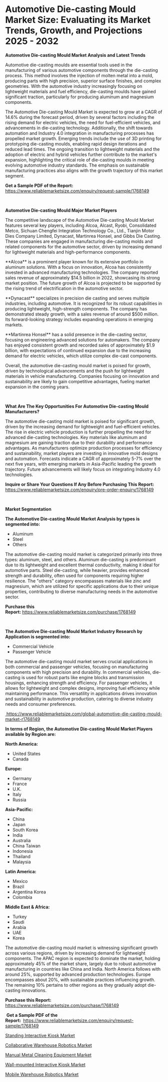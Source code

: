 <p><h1>Automotive Die-casting Mould Market Size: Evaluating its Market Trends, Growth, and Projections 2025 - 2032</h1></p><p><strong>Automotive Die-casting Mould Market Analysis and Latest Trends</strong></p>
<p><p>Automotive die-casting moulds are essential tools used in the manufacturing of various automotive components through the die-casting process. This method involves the injection of molten metal into a mold, producing parts with high precision, superior surface finishes, and complex geometries. With the automotive industry increasingly focusing on lightweight materials and fuel efficiency, die-casting moulds have gained significant traction, particularly for producing aluminum and magnesium components.</p><p>The Automotive Die-casting Mould Market is expected to grow at a CAGR of 14.6% during the forecast period, driven by several factors including the rising demand for electric vehicles, the need for fuel-efficient vehicles, and advancements in die-casting technology. Additionally, the shift towards automation and Industry 4.0 integration in manufacturing processes has propelled market growth. Emerging trends include the use of 3D printing for prototyping die-casting moulds, enabling rapid design iterations and reduced lead times. The ongoing transition to lightweight materials and the adoption of electric and hybrid vehicles further contribute to the market's expansion, highlighting the critical role of die-casting moulds in meeting evolving automotive industry standards. The emphasis on sustainable manufacturing practices also aligns with the growth trajectory of this market segment.</p></p>
<p><strong>Get a Sample PDF of the Report:&nbsp;</strong> <a href="https://www.reliablemarketsize.com/enquiry/request-sample/1768149?utm_campaign=1998&utm_medium=2&utm_source=Github&utm_content=ia&utm_term=11042025&utm_id=automotive-die-casting-mould">https://www.reliablemarketsize.com/enquiry/request-sample/1768149</a></p>
<p>&nbsp;</p>
<p><strong>Automotive Die-casting Mould Major Market Players</strong></p>
<p><p>The competitive landscape of the Automotive Die-casting Mould Market features several key players, including Alcoa, Alcast, Ryobi, Consolidated Metco, Sichuan Chengfei Integration Technology Co., Ltd., Tianjin Motor Dies Company Limited, Dynacast, Martinrea Honsel, and Gibbs Die Casting. These companies are engaged in manufacturing die-casting molds and related components for the automotive sector, driven by increasing demand for lightweight materials and high-performance components.</p><p>**Alcoa** is a prominent player known for its extensive portfolio in aluminum solutions. With a focus on innovation, Alcoa has consistently invested in advanced manufacturing technologies. The company reported sales revenue of approximately $14.5 billion in 2022, showcasing its strong market position. The future growth of Alcoa is projected to be supported by the rising trend of electrification in the automotive sector.</p><p>**Dynacast** specializes in precision die casting and serves multiple industries, including automotive. It is recognized for its robust capabilities in producing lightweight, high-strength components. The company has demonstrated steady growth, with a sales revenue of around $500 million. Its forward-looking strategy includes expanding operations in emerging markets.</p><p>**Martinrea Honsel** has a solid presence in the die-casting sector, focusing on engineering advanced solutions for automakers. The company has enjoyed consistent growth and recorded sales of approximately $1.9 billion, with expectations of continued expansion due to the increasing demand for electric vehicles, which utilize complex die-cast components.</p><p>Overall, the automotive die-casting mould market is poised for growth, driven by technological advancements and the push for lightweight materials in vehicle manufacturing. Companies focusing on innovation and sustainability are likely to gain competitive advantages, fueling market expansion in the coming years.</p></p>
<p>&nbsp;</p>
<p><strong>What Are The Key Opportunities For Automotive Die-casting Mould Manufacturers?</strong></p>
<p><p>The automotive die-casting mold market is poised for significant growth, driven by the increasing demand for lightweight and fuel-efficient vehicles. The rise in electric vehicle production is further propelling the need for advanced die-casting technologies. Key materials like aluminum and magnesium are gaining traction due to their durability and performance advantages. As manufacturers optimize production processes for efficiency and sustainability, market players are investing in innovative mold designs and automation. Forecasts indicate a CAGR of approximately 5-7% over the next five years, with emerging markets in Asia-Pacific leading the growth trajectory. Future advancements will likely focus on integrating Industry 4.0 technologies.</p></p>
<p><strong>Inquire or Share Your Questions If Any Before Purchasing This Report:</strong> <a href="https://www.reliablemarketsize.com/enquiry/pre-order-enquiry/1768149?utm_campaign=1998&utm_medium=2&utm_source=Github&utm_content=ia&utm_term=11042025&utm_id=automotive-die-casting-mould">https://www.reliablemarketsize.com/enquiry/pre-order-enquiry/1768149</a></p>
<p>&nbsp;</p>
<p><strong>Market Segmentation</strong></p>
<p><strong>The Automotive Die-casting Mould Market Analysis by types is segmented into:</strong></p>
<p><ul><li>Aluminum</li><li>Steel</li><li>Others</li></ul></p>
<p><p>The automotive die-casting mould market is categorized primarily into three types: aluminum, steel, and others. Aluminum die-casting is predominant due to its lightweight and excellent thermal conductivity, making it ideal for automotive parts. Steel die-casting, while heavier, provides enhanced strength and durability, often used for components requiring higher resilience. The "others" category encompasses materials like zinc and magnesium, which are utilized for specific applications due to their unique properties, contributing to diverse manufacturing needs in the automotive sector.</p></p>
<p><strong>Purchase this Report:&nbsp;</strong><a href="https://www.reliablemarketsize.com/purchase/1768149?utm_campaign=1998&utm_medium=2&utm_source=Github&utm_content=ia&utm_term=11042025&utm_id=automotive-die-casting-mould">https://www.reliablemarketsize.com/purchase/1768149</a></p>
<p>&nbsp;</p>
<p><strong>The Automotive Die-casting Mould Market Industry Research by Application is segmented into:</strong></p>
<p><ul><li>Commercial Vehicle</li><li>Passenger Vehicle</li></ul></p>
<p><p>The automotive die-casting mould market serves crucial applications in both commercial and passenger vehicles, focusing on manufacturing components with high precision and durability. In commercial vehicles, die-casting is used for robust parts like engine blocks and transmission housings, enhancing strength and efficiency. For passenger vehicles, it allows for lightweight and complex designs, improving fuel efficiency while maintaining performance. This versatility in applications drives innovation and sustainability in automotive production, catering to diverse industry needs and consumer preferences.</p></p>
<p><a href="https://www.reliablemarketsize.com/global-automotive-die-casting-mould-market-r1768149?utm_campaign=1998&utm_medium=2&utm_source=Github&utm_content=ia&utm_term=11042025&utm_id=automotive-die-casting-mould">&nbsp;https://www.reliablemarketsize.com/global-automotive-die-casting-mould-market-r1768149</a></p>
<p><strong>In terms of Region, the Automotive Die-casting Mould Market Players available by Region are:</strong></p>
<p>
    <p> <strong> North America: </strong>
        <ul>
            <li>United States</li>
            <li>Canada</li>
        </ul>
        </p> 
    <p> <strong> Europe: </strong>
        <ul>
            <li>Germany</li>
            <li>France</li>
            <li>U.K.</li>
            <li>Italy</li>
            <li>Russia</li>
        </ul>
        </p> 
    <p> <strong> Asia-Pacific: </strong>
        <ul>
            <li>China</li>
            <li>Japan</li>
            <li>South Korea</li>
            <li>India</li>
            <li>Australia</li>
            <li>China Taiwan</li>
            <li>Indonesia</li>
            <li>Thailand</li>
            <li>Malaysia</li>
        </ul>
        </p> 
    <p> <strong> Latin America: </strong>
        <ul>
            <li>Mexico</li>
            <li>Brazil</li>
            <li>Argentina Korea</li>
            <li>Colombia</li>
        </ul>
        </p> 
    <p> <strong> Middle East & Africa: </strong>
        <ul>
            <li>Turkey</li>
            <li>Saudi</li>
            <li>Arabia</li>
            <li>UAE</li>
            <li>Korea</li>
        </ul>
    </p>
    </p>
<p><p>The automotive die-casting mould market is witnessing significant growth across various regions, driven by increasing demand for lightweight components. The APAC region is expected to dominate the market, holding approximately 45% of the market share, largely due to robust automotive manufacturing in countries like China and India. North America follows with around 25%, supported by advanced production technologies. Europe encompasses about 20%, with sustainable practices influencing growth. The remaining 10% pertains to other regions as they gradually adopt die-casting innovations.</p></p>
<p><strong>Purchase this Report: </strong><a href="https://www.reliablemarketsize.com/purchase/1768149?utm_campaign=1998&utm_medium=2&utm_source=Github&utm_content=ia&utm_term=11042025&utm_id=automotive-die-casting-mould">https://www.reliablemarketsize.com/purchase/1768149</a></p>
<p>&nbsp;<strong>Get a Sample PDF of the Report:&nbsp;&nbsp;</strong><a href="https://www.reliablemarketsize.com/enquiry/request-sample/1768149?utm_campaign=1998&utm_medium=2&utm_source=Github&utm_content=ia&utm_term=11042025&utm_id=automotive-die-casting-mould">https://www.reliablemarketsize.com/enquiry/request-sample/1768149</a></p>
<p><strong></strong></p>
<p><p><a href="https://github.com/adyawafurber1/Market-Research-Report-List-1/blob/main/standing-interactive-kiosk-market.md?utm_campaign=1998&utm_medium=2&utm_source=Github&utm_content=ia&utm_term=11042025&utm_id=automotive-die-casting-mould">Standing Interactive Kiosk Market</a></p><p><a href="https://github.com/tashipmhuiri/Market-Research-Report-List-1/blob/main/collaborative-warehouse-robotics-market.md?utm_campaign=1998&utm_medium=2&utm_source=Github&utm_content=ia&utm_term=11042025&utm_id=automotive-die-casting-mould">Collaborative Warehouse Robotics Market</a></p><p><a href="https://github.com/sungbruington660/Market-Research-Report-List-1/blob/main/manual-metal-cleaning-equipment-market.md?utm_campaign=1998&utm_medium=2&utm_source=Github&utm_content=ia&utm_term=11042025&utm_id=automotive-die-casting-mould">Manual Metal Cleaning Equipment Market</a></p><p><a href="https://github.com/akrachveslov/Market-Research-Report-List-1/blob/main/wall-mounted-interactive-kiosk-market.md?utm_campaign=1998&utm_medium=2&utm_source=Github&utm_content=ia&utm_term=11042025&utm_id=automotive-die-casting-mould">Wall-mounted Interactive Kiosk Market</a></p><p><a href="https://github.com/pimanoruman/Market-Research-Report-List-1/blob/main/mobile-warehouse-robotics-market.md?utm_campaign=1998&utm_medium=2&utm_source=Github&utm_content=ia&utm_term=11042025&utm_id=automotive-die-casting-mould">Mobile Warehouse Robotics Market</a></p></p>